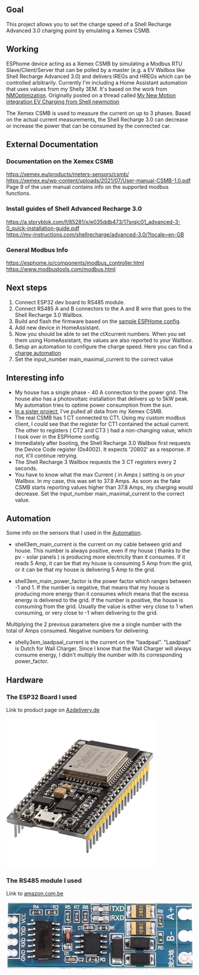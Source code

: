 ## Goal

This project allows you to set the charge speed of a Shell Recharge Advanced 3.0 charging point by emulating a Xemex CSMB.

## Working

ESPhome device acting as a Xemex CSMB by simulating a Modbus RTU Slave/Client/Server that can be polled by a master (e.g. a EV Wallbox like Shell Recharge Advanced 3.0) and delivers IREGs and HREGs which can be controlled arbitrarily. Currently I'm including a Home Assistant automation that uses values from my Shelly 3EM. It's based on the work from [NMOptimization](https://community.home-assistant.io/u/NMOptimization). Originally posted on a thread called [My New Motion integration EV Charging from Shell newmotion](https://community.home-assistant.io/t/my-new-motion-integration-ev-charging-from-shell-newmotion/369593/153)

The Xemex CSMB is used to measure the current on up to 3 phases. Based on the actual current measurements, the Shell Recharge 3.0 can decrease or increase the power that can be consumed by the connected car.

## External Documentation

### Documentation on the Xemex CSMB

https://xemex.eu/products/meters-sensors/csmb/  
https://xemex.eu/wp-content/uploads/2021/07/User-manual-CSMB-1.0.pdf  
Page 9 of the user manual contains info on the supported modbus functions.

### Install guides of Shell Advanced Recharge 3.0

https://a.storyblok.com/f/85281/x/e035ddb473/17srqic01_advanced-3-0_quick-installation-guide.pdf  
https://my-instructions.com/shellrecharge/advanced-3.0/?locale=en-GB

### General Modbus Info

https://esphome.io/components/modbus_controller.html  
https://www.modbustools.com/modbus.html

## Next steps

1. Connect ESP32 dev board to RS485 module.
2. Connect RS485 A and B connectors to the A and B wire that goes to the Shell Recharge 3.0 Wallbox.
3. Build and flash the firmware based on the [sample ESPHome config](/esphome-xemex-fake-modbus-server.yaml).
4. Add new device in HomeAssistant.
5. Now you should be able to set the ctXcurrent numbers. When you set them using HomeAssistant, the values are also reported to your Wallbox.
6. Setup an automation to configure the charge speed. Here you can find a [charge automation](/charge_automation.yaml)
7. Set the input_number main_maximal_current to the correct value

## Interesting info

- My house has a single phase - 40 A connection to the power grid. The house also has a photovoltaic installation that delivers up to 5kW peak. My automation tries to optime power consumption from the sun.
- [In a sister project](https://github.com/thomase1234/esphome-modbus-client-xemex-csmb), I've pulled all data from my Xemex CSMB.
- The real CSMB has 1 CT connected to CT1. Using my custom modbus client, I could see that the register for CT1 contained the actual current. The other to registers ( CT2 and CT3 ) had a non-changing value, which I took over in the ESPHome config.
- Immediately after booting, the Shell Recharge 3.0 Wallbox first requests the Device Code register (0x4002). It expects '20802' as a response. If not, it'll continue retrying.
- The Shell Recharge 3 Wallbox requests the 3 CT registers every 2 seconds.
- You have to know what the max Current ( in Amps ) setting is on your Wallbox. In my case, this was set to 37.8 Amps. As soon as the fake CSMB starts reporting values higher than 37.8 Amps, my charging would decrease. Set the input_number main_maximal_current to the correct value.

## Automation

Some info on the sensors that I used in the [Automation](/charge_automation.yaml).

- shell3em_main_current is the current on my cable between grid and house. This number is always positive, even if my house ( thanks to the pv - solar panels ) is producing more electricity than it consumes. If it reads 5 Amp, it can be that my house is consuming 5 Amp from the grid, or it can be that my house is delivering 5 Amp to the grid.

- shell3em_main_power_factor is the power factor which ranges between -1 and 1. If the number is negative, that means that my house is producing more energy than it consumes which means that the excess energy is delivered to the grid. If the number is positive, the house is consuming from the grid. Usually the value is either very close to 1 when consuming, or very close to -1 when delivering to the grid.

Multiplying the 2 previous parameters give me a single number with the total of Amps consumed. Negative numbers for delivering.

- shelly3em_laadpaal_current is the current on the "laadpaal". "Laadpaal" is Dutch for Wall Charger. Since I know that the Wall Charger will always consume energy, I didn't multiply the number with its corresponding power_factor.

## Hardware

### The ESP32 Board I used

Link to product page on [Azdelivery.de](https://www.az-delivery.de/en/collections/alle-produkte/products/esp32-developmentboard)

![ESP32 NODEMCU](/pictures/esp32-nodemcu-module-wlan-wifi-development-board-mit-cp2102-nachfolgermodell-zum-esp8266-kompatibel-mit-arduino-872375_400x.webp)

### The RS485 module I used

Link to [amazon.com.be](https://www.amazon.com.be/-/nl/Fasizi-RS485-adapter-seri%C3%ABle-aansluiting/dp/B09Z2GTMJ8/)

![RS485-module](/pictures/RS485_Adapter.jpg)
